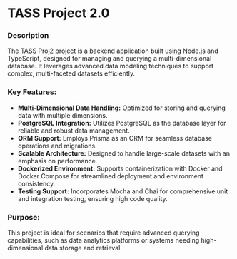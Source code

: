 
# TASS Project 2.0

### Description
The TASS Proj2 project is a backend application built using Node.js and TypeScript, designed for managing and querying a multi-dimensional database. It leverages advanced data modeling techniques to support complex, multi-faceted datasets efficiently.

### Key Features:
- **Multi-Dimensional Data Handling:** Optimized for storing and querying data with multiple dimensions.
- **PostgreSQL Integration:** Utilizes PostgreSQL as the database layer for reliable and robust data management.
- **ORM Support:** Employs Prisma as an ORM for seamless database operations and migrations.
- **Scalable Architecture:** Designed to handle large-scale datasets with an emphasis on performance.
- **Dockerized Environment:** Supports containerization with Docker and Docker Compose for streamlined deployment and environment consistency.
- **Testing Support:** Incorporates Mocha and Chai for comprehensive unit and integration testing, ensuring high code quality.

### Purpose:
This project is ideal for scenarios that require advanced querying capabilities, such as data analytics platforms or systems needing high-dimensional data storage and retrieval.
